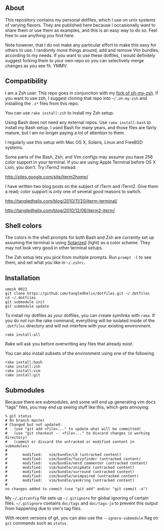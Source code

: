 
About
-----

This repository contains my personal dotfiles, which I use on unix systems of
varying flavors. They are published here because I occasionally want to share
them or use them as examples, and this is an easy way to do so. Feel free to
use anything you find here.

Note however, that I do not make any particular effort to make this easy for
others to use. I randomly move things around, add and remove Vim bundles,
according to my needs. If you want to use these dotfiles, I would definitely
suggest forking them to your own repo so you can selectively merge changes as
you see fit. YMMV.

Compatibility
-------------

I am a Zsh user. This repo goes in conjunction with my
[fork of oh-my-zsh][zfork].
If you want to use zsh, I suggest cloning that repo into `~/.oh-my-zsh` and
installing the `.z*` files from this repo.

[zfork]: https://github.com/tangledhelix/oh-my-zsh

You can use `rake install:zsh` to install my Zsh setup.

Using Bash does not need any external repos. Use `rake install:bash` to
install my Bash setup. I used Bash for many years, and those files are fairly
mature, but I am no longer paying a lot of attention to them.

I regularly use this setup with Mac OS X, Solaris, Linux and FreeBSD systems.

Some parts of the Bash, Zsh, and Vim configs may assume you have 256 color
support in your terminal. If you are using Apple Terminal before OS X Lion,
you don't. Try iTerm2 instead.

http://sites.google.com/site/iterm2home/

I have written two blog posts on the subject of iTerm and iTerm2. Give them a
read; color support is only one of several good reasons to switch.

http://tangledhelix.com/blog/2010/11/20/iterm-terminal/

http://tangledhelix.com/blog/2010/12/06/iterm2-iterm/

Shell colors
------------

The colors in the shell prompts for both Bash and Zsh are currently set up
assuming the terminal is using [Solarized][] (light) as a color scheme. They
may not look very good in other terminal setups.

[solarized]: http://ethanschoonover.com/solarized

The Zsh setup lets you pick from multiple prompts. Run `prompt -l` to
see them, and set what you like in `~/.zshrc`.

Installation
------------

```
umask 0022
git clone https://github.com/tangledhelix/dotfiles.git ~/.dotfiles
cd ~/.dotfiles
git submodule init
git submodule update
```

To install my dotfiles as *your* dotfiles, you can create symlinks with `rake`.
If you do *not* run the rake command, everything will be isolated inside of
the `.dotfiles` directory and will not interfere with your existing environment.

```
rake install:all
```

Rake will ask you before overwriting any files that already exist.

You can also install subsets of the environment using one of the following.

```
rake install:bash
rake install:zsh
rake install:vim
rake install:git
```

Submodules
----------

Because there are submodules, and some will end up generating vim docs "tags"
files, you may end up seeing stuff like this, which gets annoying:

```
% git status
# On branch master
# Changed but not updated:
#   (use "git add <file>..." to update what will be committed)
#   (use "git checkout -- <file>..." to discard changes in working directory)
#   (commit or discard the untracked or modified content in submodules)
#
#       modified:   vim/bundle/L9 (untracked content)
#       modified:   vim/bundle/fuzzyfinder (untracked content)
#       modified:   vim/bundle/nerd_commenter (untracked content)
#       modified:   vim/bundle/snipmate (untracked content)
#       modified:   vim/bundle/surround (untracked content)
#       modified:   vim/bundle/unimpaired (untracked content)
#       modified:   vim/bundle/yankring (untracked content)
#
no changes added to commit (use "git add" and/or "git commit -a")
```

My `~/.gitconfig` file sets up `~/.gitignore` for global ignoring of certain
files. `~/.gitignore` contains `doc/tags` and `doc/tags-ja` to prevent this
output from happening due to vim's tag files.

With recent versions of git, you can also use the `--ignore-submodule` flag
on `git` commands such as `status`.


